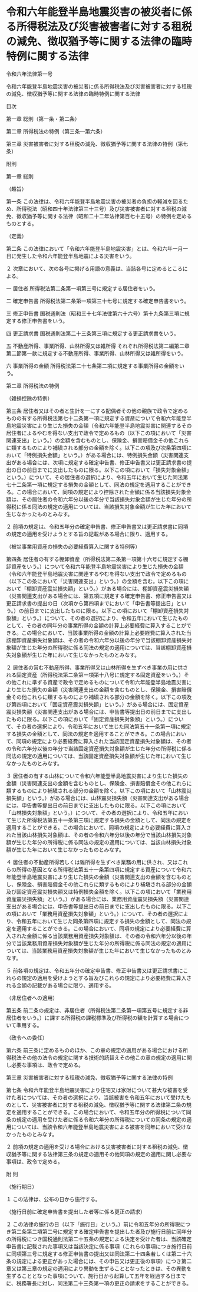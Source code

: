 # 令和六年能登半島地震災害の被災者に係る所得税法及び災害被害者に対する租税の減免、徴収猶予等に関する法律の臨時特例に関する法律

令和六年法律第一号

令和六年能登半島地震災害の被災者に係る所得税法及び災害被害者に対する租税の減免、徴収猶予等に関する法律の臨時特例に関する法律

目次

第一章 総則（第一条・第二条）

第二章 所得税法の特例（第三条―第六条）

第三章 災害被害者に対する租税の減免、徴収猶予等に関する法律の特例（第七条）

附則

第一章 総則

（趣旨）

第一条 この法律は、令和六年能登半島地震災害の被災者の負担の軽減を図るため、所得税法（昭和四十年法律第三十三号）及び災害被害者に対する租税の減免、徴収猶予等に関する法律（昭和二十二年法律第百七十五号）の特例を定めるものとする。

（定義）

第二条 この法律において「令和六年能登半島地震災害」とは、令和六年一月一日に発生した令和六年能登半島地震による災害をいう。

２ 次章において、次の各号に掲げる用語の意義は、当該各号に定めるところによる。

一 居住者 所得税法第二条第一項第三号に規定する居住者をいう。

二 確定申告書 所得税法第二条第一項第三十七号に規定する確定申告書をいう。

三 修正申告書 国税通則法（昭和三十七年法律第六十六号）第十九条第三項に規定する修正申告書をいう。

四 更正請求書 国税通則法第二十三条第三項に規定する更正請求書をいう。

五 不動産所得、事業所得、山林所得又は雑所得 それぞれ所得税法第二編第二章第二節第一款に規定する不動産所得、事業所得、山林所得又は雑所得をいう。

六 事業所得の金額 所得税法第二十七条第二項に規定する事業所得の金額をいう。

第二章 所得税法の特例

（雑損控除の特例）

第三条 居住者又はその者と生計を一にする配偶者その他の親族で政令で定めるものの有する所得税法第七十二条第一項に規定する資産について令和六年能登半島地震災害により生じた損失の金額（令和六年能登半島地震災害に関連するその居住者によるやむを得ない支出で政令で定めるもの（以下この項において「災害関連支出」という。）の金額を含むものとし、保険金、損害賠償金その他これらに類するものにより補塡される部分の金額を除く。以下この項及び次条第四項において「特例損失金額」という。）がある場合には、特例損失金額（災害関連支出がある場合には、次項に規定する確定申告書、修正申告書又は更正請求書の提出の日の前日までに支出したものに限る。以下この項において「損失対象金額」という。）について、その居住者の選択により、令和五年において生じた同法第七十二条第一項に規定する損失の金額として、同法の規定を適用することができる。この場合において、同項の規定により控除された金額に係る当該損失対象金額は、その居住者の令和六年分以後の年分で当該損失対象金額が生じた年分の所得税に係る同法の規定の適用については、当該損失対象金額が生じた年において生じなかったものとみなす。

２ 前項の規定は、令和五年分の確定申告書、修正申告書又は更正請求書に同項の規定の適用を受けようとする旨の記載がある場合に限り、適用する。

（被災事業用資産の損失の必要経費算入に関する特例等）

第四条 居住者の有する棚卸資産（所得税法第二条第一項第十六号に規定する棚卸資産をいう。）について令和六年能登半島地震災害により生じた損失の金額（令和六年能登半島地震災害に関連するやむを得ない支出で政令で定めるもの（以下この条において「災害関連支出」という。）の金額を含む。以下この項において「棚卸資産震災損失額」という。）がある場合には、棚卸資産震災損失額（災害関連支出がある場合には、第五項に規定する確定申告書、修正申告書又は更正請求書の提出の日（次項から第四項までにおいて「申告書等提出日」という。）の前日までに支出したものに限る。以下この項において「棚卸資産損失対象額」という。）について、その者の選択により、令和五年において生じたものとして、その者の同年分の事業所得の金額の計算上必要経費に算入することができる。この場合において、当該事業所得の金額の計算上必要経費に算入された当該棚卸資産損失対象額は、その者の令和六年分以後の年分で当該棚卸資産損失対象額が生じた年分の所得税に係る同法の規定の適用については、当該棚卸資産損失対象額が生じた年において生じなかったものとみなす。

２ 居住者の営む不動産所得、事業所得又は山林所得を生ずべき事業の用に供される固定資産（所得税法第二条第一項第十八号に規定する固定資産をいう。）その他これに準ずる資産で政令で定めるものについて令和六年能登半島地震災害により生じた損失の金額（災害関連支出の金額を含むものとし、保険金、損害賠償金その他これらに類するものにより補塡される部分の金額を除く。以下この項及び第四項において「固定資産震災損失額」という。）がある場合には、固定資産震災損失額（災害関連支出がある場合には、申告書等提出日の前日までに支出したものに限る。以下この項において「固定資産損失対象額」という。）について、その者の選択により、令和五年において生じた同法第五十一条第一項に規定する損失の金額として、同法の規定を適用することができる。この場合において、同項の規定により必要経費に算入された当該固定資産損失対象額は、その者の令和六年分以後の年分で当該固定資産損失対象額が生じた年分の所得税に係る同法の規定の適用については、当該固定資産損失対象額が生じた年において生じなかったものとみなす。

３ 居住者の有する山林について令和六年能登半島地震災害により生じた損失の金額（災害関連支出の金額を含むものとし、保険金、損害賠償金その他これらに類するものにより補塡される部分の金額を除く。以下この項において「山林震災損失額」という。）がある場合には、山林震災損失額（災害関連支出がある場合には、申告書等提出日の前日までに支出したものに限る。以下この項において「山林損失対象額」という。）について、その者の選択により、令和五年において生じた所得税法第五十一条第三項に規定する損失の金額として、同法の規定を適用することができる。この場合において、同項の規定により必要経費に算入された当該山林損失対象額は、その者の令和六年分以後の年分で当該山林損失対象額が生じた年分の所得税に係る同法の規定の適用については、当該山林損失対象額が生じた年において生じなかったものとみなす。

４ 居住者の不動産所得若しくは雑所得を生ずべき業務の用に供され、又はこれらの所得の基因となる所得税法第五十一条第四項に規定する資産について令和六年能登半島地震災害により生じた損失の金額（災害関連支出の金額を含むものとし、保険金、損害賠償金その他これらに類するものにより補塡される部分の金額及び固定資産震災損失額又は特例損失金額を除く。以下この項において「業務用資産震災損失額」という。）がある場合には、業務用資産震災損失額（災害関連支出がある場合には、申告書等提出日の前日までに支出したものに限る。以下この項において「業務用資産損失対象額」という。）について、その者の選択により、令和五年において生じた同条第四項に規定する損失の金額として、同法の規定を適用することができる。この場合において、同項の規定により必要経費に算入された金額に係る当該業務用資産損失対象額は、その者の令和六年分以後の年分で当該業務用資産損失対象額が生じた年分の所得税に係る同法の規定の適用については、当該業務用資産損失対象額が生じた年において生じなかったものとみなす。

５ 前各項の規定は、令和五年分の確定申告書、修正申告書又は更正請求書にこれらの規定の適用を受けようとする旨及びこれらの規定により必要経費に算入される金額の記載がある場合に限り、適用する。

（非居住者への適用）

第五条 前二条の規定は、非居住者（所得税法第二条第一項第五号に規定する非居住者をいう。）に課する所得税の課税標準及び所得税の額を計算する場合について準用する。

（政令への委任）

第六条 前三条に定めるもののほか、この章の規定の適用がある場合における所得税法その他の法令の規定に関する技術的読替えその他この章の規定の適用に関し必要な事項は、政令で定める。

第三章 災害被害者に対する租税の減免、徴収猶予等に関する法律の特例

第七条 令和六年能登半島地震災害により住宅又は家財について甚大な被害を受けた者については、その者の選択により、当該被害を令和五年において受けたものとして、災害被害者に対する租税の減免、徴収猶予等に関する法律第二条の規定を適用することができる。この場合において、令和五年分の所得税について同条の規定の適用を受けた者に係る令和六年分の所得税についての同条の規定の適用については、当該令和六年能登半島地震災害による被害を同年において受けなかったものとみなす。

２ 前項の規定の適用を受ける場合における災害被害者に対する租税の減免、徴収猶予等に関する法律第三条の規定の適用その他同項の規定の適用に関し必要な事項は、政令で定める。

附 則

（施行期日）

１ この法律は、公布の日から施行する。

（施行日前に確定申告書を提出した者等に係る更正の請求）

２ この法律の施行の日（以下「施行日」という。）前に令和五年分の所得税につき第二条第二項第二号に規定する確定申告書を提出した者及び施行日前に同年分の所得税につき国税通則法第二十五条の規定による決定を受けた者は、当該確定申告書に記載された事項又は当該決定に係る事項（これらの事項につき施行日前に同項第三号に規定する修正申告書の提出又は同法第二十四条若しくは第二十六条の規定による更正があった場合には、その申告又は更正後の事項）につき第二章又は第三章の規定の適用により異動を生ずることとなったときは、その異動を生ずることとなった事項について、施行日から起算して五年を経過する日までに、税務署長に対し、同法第二十三条第一項の更正の請求をすることができる。

